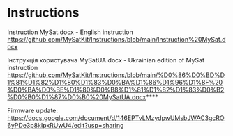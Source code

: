 # Instructions
Instruction MySat.docx  - English instruction
https://github.com/MySatKit/Instructions/blob/main/Instruction%20MySat.docx

Інструкція користувача MySatUA.docx  - Ukrainian edition of MySat instruction
https://github.com/MySatKit/Instructions/blob/main/%D0%86%D0%BD%D1%81%D1%82%D1%80%D1%83%D0%BA%D1%86%D1%96%D1%8F%20%D0%BA%D0%BE%D1%80%D0%B8%D1%81%D1%82%D1%83%D0%B2%D0%B0%D1%87%D0%B0%20MySatUA.docx****

Firmware update: https://docs.google.com/document/d/146EPTvLMzydpwUMsbJWAC3gcRO6yPDe3p8kIpxRUwU4/edit?usp=sharing
